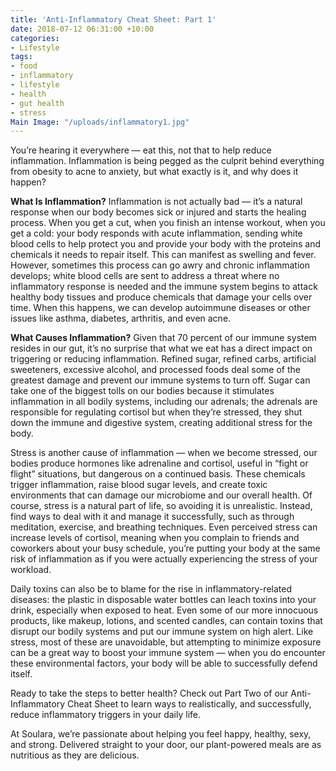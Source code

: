 ```yaml
---
title: 'Anti-Inflammatory Cheat Sheet: Part 1'
date: 2018-07-12 06:31:00 +10:00
categories:
- Lifestyle
tags:
- food
- inflammatory
- lifestyle
- health
- gut health
- stress
Main Image: "/uploads/inflammatory1.jpg"
---
```


You’re hearing it everywhere — eat this, not that to help reduce inflammation. Inflammation is being pegged as the culprit behind everything from obesity to acne to anxiety, but what exactly is it, and why does it happen?  

**What Is Inflammation?**
Inflammation is not actually bad — it’s a natural response when our body becomes sick or injured and starts the healing process. When you get a cut, when you finish an intense workout, when you get a cold: your body responds with acute inflammation, sending white blood cells to help protect you and provide your body with the proteins and chemicals it needs to repair itself. This can manifest as swelling and fever. However, sometimes this process can go awry and chronic inflammation develops; white blood cells are sent to address a threat where no inflammatory response is needed and the immune system begins to attack healthy body tissues and produce chemicals that damage your cells over time. When this happens, we can develop autoimmune diseases or other issues like asthma, diabetes, arthritis, and even acne. 

**What Causes Inflammation?** 
Given that 70 percent of our immune system resides in our gut, it’s no surprise that what we eat has a direct impact on triggering or reducing inflammation. Refined sugar, refined carbs, artificial sweeteners, excessive alcohol, and processed foods deal some of the greatest damage and prevent our immune systems to turn off. Sugar can take one of the biggest tolls on our bodies because it stimulates inflammation in all bodily systems, including our adrenals; the adrenals are responsible for regulating cortisol but when they’re stressed, they shut down the immune and digestive system, creating additional stress for the body. 

Stress is another cause of inflammation — when we become stressed, our bodies produce hormones like adrenaline and cortisol, useful in “fight or flight” situations, but dangerous on a continued basis. These chemicals trigger inflammation, raise blood sugar levels, and create toxic environments that can damage our microbiome and our overall health. Of course, stress is a natural part of life, so avoiding it is unrealistic. Instead, find ways to deal with it and manage it successfully, such as through meditation, exercise, and breathing techniques. Even perceived stress can increase levels of cortisol, meaning when you complain to friends and coworkers about your busy schedule, you’re putting your body at the same risk of inflammation as if you were actually experiencing the stress of your workload.

Daily toxins can also be to blame for the rise in inflammatory-related diseases: the plastic in disposable water bottles can leach toxins into your drink, especially when exposed to heat. Even some of our more innocuous products, like makeup, lotions, and scented candles, can contain toxins that disrupt our bodily systems and put our immune system on high alert. Like stress, most of these are unavoidable, but attempting to minimize exposure can be a great way to boost your immune system — when you do encounter these environmental factors, your body will be able to successfully defend itself. 

Ready to take the steps to better health? Check out Part Two of our Anti-Inflammatory Cheat Sheet to learn ways to realistically, and successfully, reduce inflammatory triggers in your daily life.

At Soulara, we’re passionate about helping you feel happy, healthy, sexy, and strong. Delivered straight to your door, our plant-powered meals are as nutritious as they are delicious.

